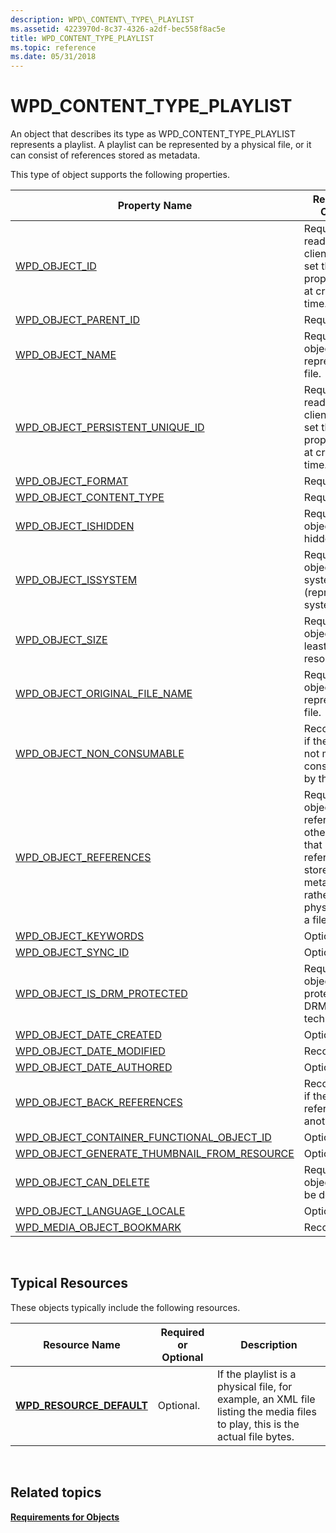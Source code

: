 ```yaml
---
description: WPD\_CONTENT\_TYPE\_PLAYLIST
ms.assetid: 4223970d-8c37-4326-a2df-bec558f8ac5e
title: WPD_CONTENT_TYPE_PLAYLIST
ms.topic: reference
ms.date: 05/31/2018
---
```


# WPD\_CONTENT\_TYPE\_PLAYLIST

An object that describes its type as WPD\_CONTENT\_TYPE\_PLAYLIST represents a playlist. A playlist can be represented by a physical file, or it can consist of references stored as metadata.

This type of object supports the following properties.



| Property Name           | Required or Optional                 |
|-----------------------------------------------------------------------------------------------------------------------|------------------------------------------------------------------------------------------------------------------------------------------------|
| [WPD\_OBJECT\_ID](object-properties.md)                                                                | Required, read-only. A client cannot set this property even at creation time.                                                                  |
| [WPD\_OBJECT\_PARENT\_ID](object-properties.md)                                                 | Required.                                                                                                                                      |
| [WPD\_OBJECT\_NAME](object-properties.md)                                                            | Required if the object represents a file.                                                                                                      |
| [WPD\_OBJECT\_PERSISTENT\_UNIQUE\_ID](object-properties.md)                          | Required, read-only. A client cannot set this property, even at creation time.                                                                 |
| [WPD\_OBJECT\_FORMAT](object-properties.md)                                                        | Required.                                                                                                                                      |
| [WPD\_OBJECT\_CONTENT\_TYPE](object-properties.md)                                           | Required.                                                                                                                                      |
| [WPD\_OBJECT\_ISHIDDEN](object-properties.md)                                                    | Required if the object is hidden.                                                                                                              |
| [WPD\_OBJECT\_ISSYSTEM](object-properties.md)                                                    | Required if the object is a system object (represents a system file).                                                                          |
| [WPD\_OBJECT\_SIZE](object-properties.md)                                                            | Required if the object has at least one resource.                                                                                              |
| [WPD\_OBJECT\_ORIGINAL\_FILE\_NAME](object-properties.md)                              | Required if the object represents a file.                                                                                                      |
| [WPD\_OBJECT\_NON\_CONSUMABLE](object-properties.md)                                       | Recommended if the object is not meant for consumption by the device.                                                                          |
| [WPD\_OBJECT\_REFERENCES](object-properties.md)                                                | Required if the object has references to other objects; that is, if the references are stored as metadata rather than physical data in a file. |
| [WPD\_OBJECT\_KEYWORDS](object-properties.md)                                                    | Optional.                                                                                                                                      |
| [WPD\_OBJECT\_SYNC\_ID](object-properties.md)                                                     | Optional.                                                                                                                                      |
| [WPD\_OBJECT\_IS\_DRM\_PROTECTED](object-properties.md)                                  | Required if the object is protected by DRM technology.                                                                                         |
| [WPD\_OBJECT\_DATE\_CREATED](object-properties.md)                                           | Optional.                                                                                                                                      |
| [WPD\_OBJECT\_DATE\_MODIFIED](object-properties.md)                                         | Recommended.                                                                                                                                   |
| [WPD\_OBJECT\_DATE\_AUTHORED](object-properties.md)                                         | Optional.                                                                                                                                      |
| [WPD\_OBJECT\_BACK\_REFERENCES](object-properties.md)                                                                | Recommended if the object is referenced by another object.                                                                                     |
| [WPD\_OBJECT\_CONTAINER\_FUNCTIONAL\_OBJECT\_ID](object-properties.md)     | Optional.                                                                                                                                      |
| [WPD\_OBJECT\_GENERATE\_THUMBNAIL\_FROM\_RESOURCE](object-properties.md) | Optional.                                                                                                                                      |
| [WPD\_OBJECT\_CAN\_DELETE](object-properties.md)                                                                     | Required if the object cannot be deleted.                                                                                                      |
| [WPD\_OBJECT\_LANGUAGE\_LOCALE](object-properties.md)                                                                | Optional.                                                                                                                                      |
| [WPD\_MEDIA\_OBJECT\_BOOKMARK](object-properties.md)                                                                 | Recommended.                                                                                                                                   |



 

## Typical Resources

These objects typically include the following resources.



| Resource Name                                          | Required or Optional | Description                                                                                                                  |
|--------------------------------------------------------|----------------------|------------------------------------------------------------------------------------------------------------------------------|
| [**WPD\_RESOURCE\_DEFAULT**](wpd-resource-default.md) | Optional.            | If the playlist is a physical file, for example, an XML file listing the media files to play, this is the actual file bytes. |



 

## Related topics

<dl> <dt>

[**Requirements for Objects**](requirements-for-objects.md)
</dt> </dl>

 

 




